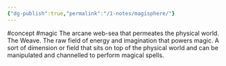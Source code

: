 ```yaml
---
{"dg-publish":true,"permalink":"/1-notes/magisphere/"}
---
```


#concept #magic 
The arcane web-sea that permeates the physical world. The Weave. The raw field of energy and imagination that powers magic.
A sort of dimension or field that sits on top of the physical world and can be manipulated and channelled to perform magical spells.
